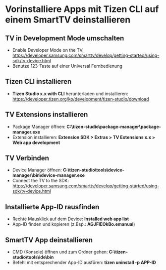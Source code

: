 # Vorinstalliere Apps mit Tizen CLI auf einem SmartTV deinstallieren

## TV in Development Mode umschalten
 - Enable Developer Mode on the TV: https://developer.samsung.com/smarttv/develop/getting-started/using-sdk/tv-device.html
 - Benutze 123-Taste auf einer Universal Fernbedienung

## Tizen CLI installieren
 - **Tizen Studio x.x with CLI** herunterladen und installieren: https://developer.tizen.org/ko/development/tizen-studio/download

## TV Extensions installieren
 - Package Manager öffnen: **C:\tizen-studio\package-manager\package-manager.exe**
 - Extension installieren: **Extension SDK > Extras > TV Extensions x.x > Web app development**

## TV Verbinden
 - Device Manager öffnen: **C:\tizen-studio\tools\device-manager\bin\device-manager.exe**
 - Connect the TV to the SDK: https://developer.samsung.com/smarttv/develop/getting-started/using-sdk/tv-device.html

## Installierte App-ID rausfinden
 - Rechte Mausklick auf dem Device: **Installed web app list**
 - App-ID finden und kopieren (z.Bsp.: **AGJFlEOkBo.emanual**)

## SmartTV App deinstallieren
 - CMD (Konsole) öffnen und zum Ordner gehen: **C:\tizen-studio\tools\ide\bin**
 - Befehl mit entsprechender App-ID ausfüren: **tizen uninstall -p APP-ID**

